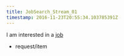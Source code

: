 ```yaml
---
title: JobSearch_Stream_01
timestamp: 2016-11-23T20:55:34.103785391Z
---
```


I am interested in a [job](item_type)
* request/item